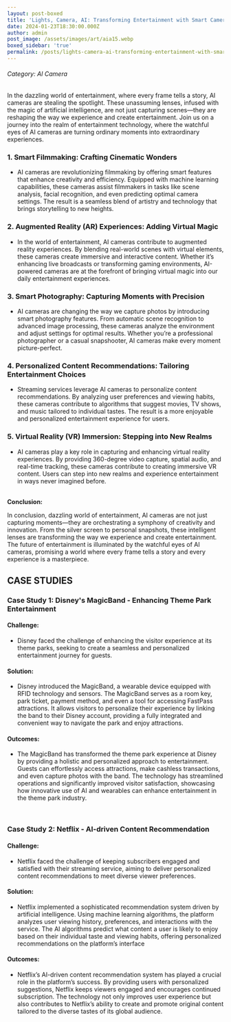 ```yaml
---
layout: post-boxed
title: 'Lights, Camera, AI: Transforming Entertainment with Smart Cameras'
date: 2024-01-23T18:30:00.000Z
author: admin
post_image: /assets/images/art/aia15.webp
boxed_sidebar: 'true'
permalink: /posts/lights-camera-ai-transforming-entertainment-with-smart-cameras
---
```


###### Category: AI Camera

In the dazzling world of entertainment, where every frame tells a story, AI cameras are stealing the spotlight. These unassuming lenses, infused with the magic of artificial intelligence, are not just capturing scenes—they are reshaping the way we experience and create entertainment. Join us on a journey into the realm of entertainment technology, where the watchful eyes of AI cameras are turning ordinary moments into extraordinary experiences.

### 1. Smart Filmmaking: Crafting Cinematic Wonders

* AI cameras are revolutionizing filmmaking by offering smart features that enhance creativity and efficiency. Equipped with machine learning capabilities, these cameras assist filmmakers in tasks like scene analysis, facial recognition, and even predicting optimal camera settings. The result is a seamless blend of artistry and technology that brings storytelling to new heights.

### 2. Augmented Reality (AR) Experiences: Adding Virtual Magic

* In the world of entertainment, AI cameras contribute to augmented reality experiences. By blending real-world scenes with virtual elements, these cameras create immersive and interactive content. Whether it’s enhancing live broadcasts or transforming gaming environments, AI-powered cameras are at the forefront of bringing virtual magic into our daily entertainment experiences.

### 3. Smart Photography: Capturing Moments with Precision

* AI cameras are changing the way we capture photos by introducing smart photography features. From automatic scene recognition to advanced image processing, these cameras analyze the environment and adjust settings for optimal results. Whether you’re a professional photographer or a casual snapshooter, AI cameras make every moment picture-perfect.

### 4. Personalized Content Recommendations: Tailoring Entertainment Choices

* Streaming services leverage AI cameras to personalize content recommendations. By analyzing user preferences and viewing habits, these cameras contribute to algorithms that suggest movies, TV shows, and music tailored to individual tastes. The result is a more enjoyable and personalized entertainment experience for users.

### 5. Virtual Reality (VR) Immersion: Stepping into New Realms

* AI cameras play a key role in capturing and enhancing virtual reality experiences. By providing 360-degree video capture, spatial audio, and real-time tracking, these cameras contribute to creating immersive VR content. Users can step into new realms and experience entertainment in ways never imagined before.

<br>
<b>Conclusion:</b>
<p>
In conclusion, dazzling world of entertainment, AI cameras are not just capturing moments—they are orchestrating a symphony of creativity and innovation. From the silver screen to personal snapshots, these intelligent lenses are transforming the way we experience and create entertainment. The future of entertainment is illuminated by the watchful eyes of AI cameras, promising a world where every frame tells a story and every experience is a masterpiece.
</p>

## CASE STUDIES

### Case Study 1: Disney's MagicBand - Enhancing Theme Park Entertainment

#### Challenge:

* Disney faced the challenge of enhancing the visitor experience at its theme parks, seeking to create a seamless and personalized entertainment journey for guests.

#### Solution:

* Disney introduced the MagicBand, a wearable device equipped with RFID technology and sensors. The MagicBand serves as a room key, park ticket, payment method, and even a tool for accessing FastPass attractions. It allows visitors to personalize their experience by linking the band to their Disney account, providing a fully integrated and convenient way to navigate the park and enjoy attractions.

#### Outcomes:

* The MagicBand has transformed the theme park experience at Disney by providing a holistic and personalized approach to entertainment. Guests can effortlessly access attractions, make cashless transactions, and even capture photos with the band. The technology has streamlined operations and significantly improved visitor satisfaction, showcasing how innovative use of AI and wearables can enhance entertainment in the theme park industry.

<br>

### Case Study 2: Netflix - AI-driven Content Recommendation

#### Challenge:

* Netflix faced the challenge of keeping subscribers engaged and satisfied with their streaming service, aiming to deliver personalized content recommendations to meet diverse viewer preferences.

#### Solution:

* Netflix implemented a sophisticated recommendation system driven by artificial intelligence. Using machine learning algorithms, the platform analyzes user viewing history, preferences, and interactions with the service. The AI algorithms predict what content a user is likely to enjoy based on their individual taste and viewing habits, offering personalized recommendations on the platform’s interface

#### Outcomes:

* Netflix’s AI-driven content recommendation system has played a crucial role in the platform’s success. By providing users with personalized suggestions, Netflix keeps viewers engaged and encourages continued subscription. The technology not only improves user experience but also contributes to Netflix’s ability to create and promote original content tailored to the diverse tastes of its global audience.
